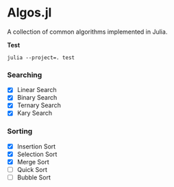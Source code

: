 # Algos.jl
A collection of common algorithms implemented in Julia.

**Test**
```ssh
julia --project=. test
```

### Searching

- [x] Linear Search
- [x] Binary Search
- [x] Ternary Search
- [x] Kary Search

### Sorting

- [x] Insertion Sort
- [x] Selection Sort
- [x] Merge Sort
- [ ] Quick Sort
- [ ] Bubble Sort
